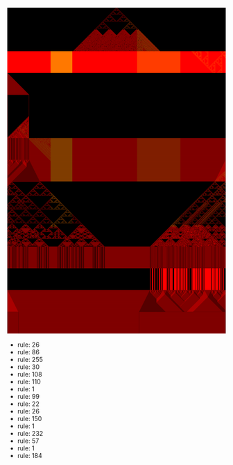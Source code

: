 ![photo](./output.png) 
 * rule: 26
* rule: 86
* rule: 255
* rule: 30
* rule: 108
* rule: 110
* rule: 1
* rule: 99
* rule: 22
* rule: 26
* rule: 150
* rule: 1
* rule: 232
* rule: 57
* rule: 1
* rule: 184
